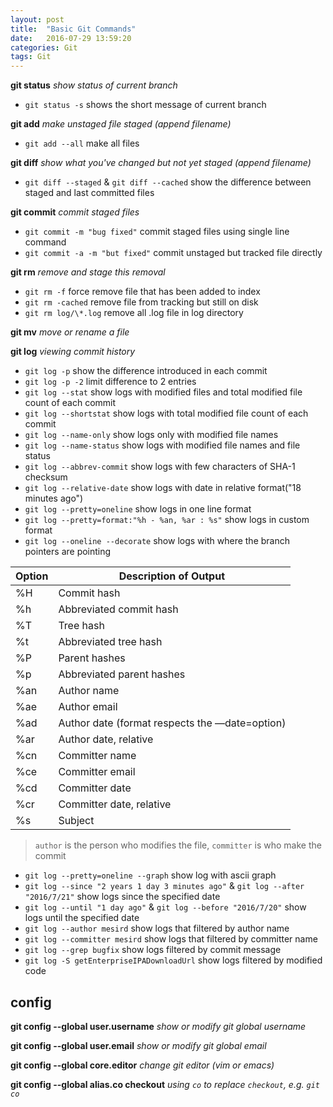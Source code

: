 ```yaml
---
layout: post
title:  "Basic Git Commands"
date:   2016-07-29 13:59:20
categories: Git
tags: Git
---
```


**git status**
*show status of current branch*

* `git status -s` shows the short message of current branch

**git add**
*make unstaged file staged (append filename)*

* `git add --all` make all files

**git diff**
*show what you've changed but not yet staged (append filename)*

* `git diff --staged` & `git diff --cached` show the difference between staged and last committed files

**git commit**
*commit staged files*

* `git commit -m "bug fixed"` commit staged files using single line command
* `git commit -a -m "but fixed"` commit unstaged but tracked file directly

**git rm**
*remove and stage this removal*

* `git rm -f` force remove file that has been added to index
* `git rm -cached` remove file from tracking but still on disk
* `git rm log/\*.log` remove all .log file in log directory

**git mv**
*move or rename a file*

**git log**
*viewing commit history*

* `git log -p` show the difference introduced in each commit
* `git log -p -2` limit difference to 2 entries
* `git log --stat` show logs with modified files and total modified file count of each commit
* `git log --shortstat` show logs with total modified file count of each commit
* `git log --name-only` show logs only with modified file names
* `git log --name-status` show logs with modified file names and file status
* `git log --abbrev-commit` show logs with few characters of SHA-1 checksum
* `git log --relative-date` show logs with date in relative format("18 minutes ago")
* `git log --pretty=oneline` show logs in one line format
* `git log --pretty=format:"%h - %an, %ar : %s"` show logs in custom format
* `git log --oneline --decorate` show logs with where the branch pointers are pointing

| Option | Description of Output |
| --- | --- |
| %H | Commit hash |
| %h | Abbreviated commit hash |
| %T | Tree hash |
| %t | Abbreviated tree hash |
| %P | Parent hashes |
| %p | Abbreviated parent hashes |
| %an | Author name |
| %ae | Author email |
| %ad | Author date (format respects the —date=option) |
| %ar | Author date, relative |
| %cn | Committer name |
| %ce | Committer email |
| %cd | Committer date |
| %cr | Committer date, relative |
| %s | Subject |

> `author` is the person who modifies the file, `committer` is who make the commit

* `git log --pretty=oneline --graph` show log with ascii graph
* `git log --since "2 years 1 day 3 minutes ago"` & `git log --after "2016/7/21"` show logs since the specified date
* `git log --until "1 day ago"` & `git log --before "2016/7/20"` show logs until the specified date
* `git log --author mesird` show logs that filtered by author name
* `git log --committer mesird` show logs that filtered by committer name
* `git log --grep bugfix` show logs filtered by commit message
* `git log -S getEnterpriseIPADownloadUrl` show logs filtered by modified code

## config
**git config --global user.username**
*show or modify git global username*

**git config --global user.email**
*show or modify git global email*

**git config --global core.editor**
*change git editor (vim or emacs)*

**git config --global alias.co checkout**
*using `co` to replace `checkout`, e.g. `git co`*



